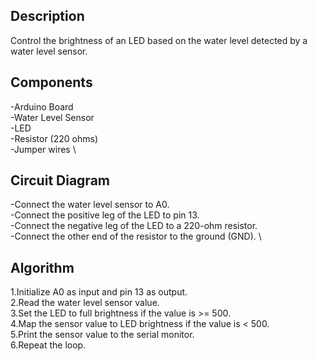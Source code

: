 ## Description
Control the brightness of an LED based on the water level detected by a water level sensor.

## Components
  -Arduino Board \
  -Water Level Sensor \
  -LED \
  -Resistor (220 ohms) \
  -Jumper wires \

## Circuit Diagram
  -Connect the water level sensor to A0. \
  -Connect the positive leg of the LED to pin 13. \
  -Connect the negative leg of the LED to a 220-ohm resistor. \
  -Connect the other end of the resistor to the ground (GND). \

## Algorithm
  1.Initialize A0 as input and pin 13 as output. \
  2.Read the water level sensor value. \
  3.Set the LED to full brightness if the value is >= 500. \
  4.Map the sensor value to LED brightness if the value is < 500. \
  5.Print the sensor value to the serial monitor. \
  6.Repeat the loop.
